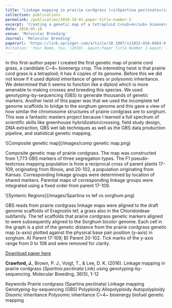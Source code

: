 ```yaml
---
title: "Linkage mapping in prairie cordgrass (<i>Spartina pectinata</i> Link) using genotyping-by-sequencing"
collection: publications
permalink: /publication/2010-10-01-paper-title-number-2
excerpt: 'Creating a genetic map of a tetraploid C<sub>4</sub> bioenergy crop species using genotyping-by-sequencing.'
date: 2016-05-16
venue: 'Molecular Breeding'
Journal: 'Molecular Breeding'
paperurl: 'https://link.springer.com/article/10.1007/s11032-016-0484-9'
#citation: 'Your Name, You. (2010). &quot;Paper Title Number 2.&quot; <i>Journal 1</i>. 1(2).'
---
```

In this first-author paper I created the first genetic map of prairie cord grass, a candidate C~4~ bioenergy crop. The interesting twist is that prairie cord grass is a tetraploid; it has 4 copies of its genome. Before this we did not know if it used diploid inheritance of genes or polysomic inheritance. We determined that it seems to function like a diploid which is more amenable to making crosses and breeding this species. We used genotyping-by-sequencing (GBS) to generate thousands of genetic markers. Another twist of this paper was that we used the incomplete tef genome scaffolds to bridge to the sorghum genome and this gave a view of how similar the chromosome structures of prairie cordgrass are to sorghum. This was a fantastic masters project because I learned a full spectrum of scientific skills like greenhouse hybridization/crossing, field study design, DNA extraction, GBS wet lab techniques as well as the GBS data production pipeline, and statistical genetic mapping.


![Composite genetic map](/images/comp genetic map.png)

Composite genetic map of prairie cordgrass. The map was constructed from 1,773 GBS markers of three segregation types. The F1 pseudo-testcross mapping population is from a reciprocal cross of parent plants 17-109, originating from Illinois, and 20-102, a population originating from Kansas. Corresponding linkage groups were determined by location of shared markers. Parental maps of corresponding linkage groups were integrated using a fixed order from parent 17-109.  

![Syntenic Regions](/images/Spartina vs tef vs sorghum.png)

GBS reads from prairie cordgrass linkage maps were aligned to the draft genome scaffolds of Eragrostis tef, a grass also in the Chloridoideae subfamily. The tef scaffolds that prairie cordgrass genetic markers aligned to were subsequently aligned to the Sorghum bicolor genome. Each cell in the graph is a plot of the genetic distance from the prairie cordgrass genetic map (x-axis) plotted against the physical base pair position (y-axis) in sorghum. A) Parent 17-109; B) Parent 20-102. Tick marks of the y-axis range from 0 to 108 and were removed for clarity.


[Download paper here](https://link.springer.com/article/10.1007/s11032-016-0484-9)

<b>Crawford, J.</b>, Brown, P. J., Voigt, T., & Lee, D. K. (2016). Linkage mapping in prairie cordgrass (<i>Spartina pectinata</i> Link) using genotyping-by-sequencing. Molecular Breeding, 36(5), 1-12

Keywords
Prairie cordgrass (Spartina pectinata)
Linkage mapping
Genotyping-by-sequencing (GBS)
Polyploidy
Allopolyploidy
Autopolyploidy
Disomic inheritance
Polysomic inheritance
C~4~
bioenergy
biofuel
genetic mapping
